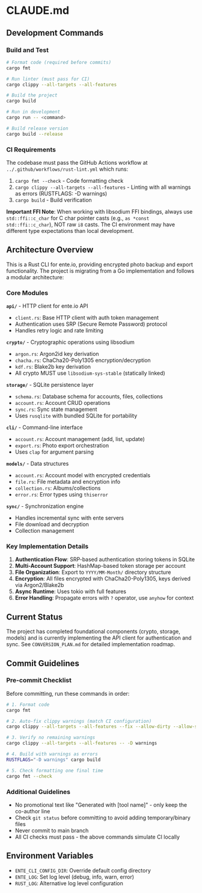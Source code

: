 # CLAUDE.md

## Development Commands

### Build and Test
```bash
# Format code (required before commits)
cargo fmt

# Run linter (must pass for CI)
cargo clippy --all-targets --all-features

# Build the project
cargo build

# Run in development
cargo run -- <command>

# Build release version
cargo build --release
```

### CI Requirements
The codebase must pass the GitHub Actions workflow at `../.github/workflows/rust-lint.yml` which runs:
1. `cargo fmt --check` - Code formatting check
2. `cargo clippy --all-targets --all-features` - Linting with all warnings as errors (RUSTFLAGS: -D warnings)
3. `cargo build` - Build verification

**Important FFI Note**: When working with libsodium FFI bindings, always use `std::ffi::c_char` for C char pointer casts (e.g., `as *const std::ffi::c_char`), NOT raw `i8` casts. The CI environment may have different type expectations than local development.

## Architecture Overview

This is a Rust CLI for ente.io, providing encrypted photo backup and export functionality. The project is migrating from a Go implementation and follows a modular architecture:

### Core Modules

**`api/`** - HTTP client for ente.io API
- `client.rs`: Base HTTP client with auth token management
- Authentication uses SRP (Secure Remote Password) protocol
- Handles retry logic and rate limiting

**`crypto/`** - Cryptographic operations using libsodium
- `argon.rs`: Argon2id key derivation
- `chacha.rs`: ChaCha20-Poly1305 encryption/decryption
- `kdf.rs`: Blake2b key derivation
- All crypto MUST use `libsodium-sys-stable` (statically linked)

**`storage/`** - SQLite persistence layer
- `schema.rs`: Database schema for accounts, files, collections
- `account.rs`: Account CRUD operations
- `sync.rs`: Sync state management
- Uses `rusqlite` with bundled SQLite for portability

**`cli/`** - Command-line interface
- `account.rs`: Account management (add, list, update)
- `export.rs`: Photo export orchestration
- Uses `clap` for argument parsing

**`models/`** - Data structures
- `account.rs`: Account model with encrypted credentials
- `file.rs`: File metadata and encryption info
- `collection.rs`: Albums/collections
- `error.rs`: Error types using `thiserror`

**`sync/`** - Synchronization engine
- Handles incremental sync with ente servers
- File download and decryption
- Collection management

### Key Implementation Details

1. **Authentication Flow**: SRP-based authentication storing tokens in SQLite
2. **Multi-Account Support**: HashMap-based token storage per account
3. **File Organization**: Export to `YYYY/MM-Month/` directory structure
4. **Encryption**: All files encrypted with ChaCha20-Poly1305, keys derived via Argon2/Blake2b
5. **Async Runtime**: Uses tokio with full features
6. **Error Handling**: Propagate errors with `?` operator, use `anyhow` for context

## Current Status

The project has completed foundational components (crypto, storage, models) and is currently implementing the API client for authentication and sync. See `CONVERSION_PLAN.md` for detailed implementation roadmap.

## Commit Guidelines

### Pre-commit Checklist
Before committing, run these commands in order:
```bash
# 1. Format code
cargo fmt

# 2. Auto-fix clippy warnings (match CI configuration)
cargo clippy --all-targets --all-features --fix --allow-dirty --allow-staged

# 3. Verify no remaining warnings
cargo clippy --all-targets --all-features -- -D warnings

# 4. Build with warnings as errors
RUSTFLAGS="-D warnings" cargo build

# 5. Check formatting one final time
cargo fmt --check
```

### Additional Guidelines
- No promotional text like "Generated with [tool name]" - only keep the co-author line
- Check `git status` before committing to avoid adding temporary/binary files
- Never commit to main branch
- All CI checks must pass - the above commands simulate CI locally

## Environment Variables

- `ENTE_CLI_CONFIG_DIR`: Override default config directory
- `ENTE_LOG`: Set log level (debug, info, warn, error)
- `RUST_LOG`: Alternative log level configuration
